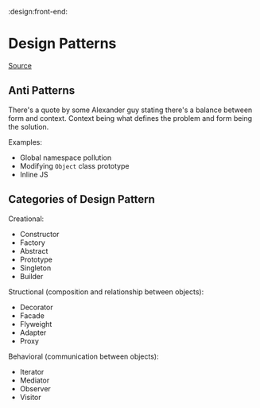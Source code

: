 :design:front-end:

# Design Patterns
[Source](https://addyosmani.com/resources/essentialjsdesignpatterns/book/index.html)

## Anti Patterns
There's a quote by some Alexander guy stating there's a balance between form and context. Context being what defines the problem and form being the solution.

Examples:
- Global namespace pollution
- Modifying `Object` class prototype
- Inline JS


## Categories of Design Pattern
Creational:
- Constructor
- Factory
- Abstract
- Prototype
- Singleton
- Builder

Structional (composition and relationship between objects):
- Decorator
- Facade
- Flyweight
- Adapter
- Proxy

Behavioral (communication between objects):
- Iterator
- Mediator
- Observer
- Visitor
